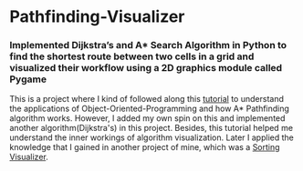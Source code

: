 # Pathfinding-Visualizer

### Implemented Dijkstra’s and A\* Search Algorithm in Python to find the shortest route between two cells in a grid and visualized their workflow using a 2D graphics module called Pygame

This is a project where I kind of followed along this [tutorial](https://www.youtube.com/watch?v=JtiK0DOeI4A&t=869s&ab_channel=TechWithTim) to understand the applications of Object-Oriented-Programming and how A\* Pathfinding algorithm works. However, I added my own spin on this and implemented another algorithm(Dijkstra's) in this project. Besides, this tutorial helped me understand the inner workings of algorithm visualization. Later I applied the knowledge that I gained in another project of mine, which was a [Sorting Visualizer](https://github.com/ShowmickKar/Sorting-Visualizer).
